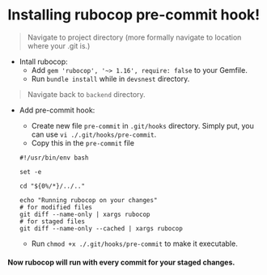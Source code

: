 # Installing rubocop pre-commit hook!

> Navigate to project directory (more formally navigate to location where your .git is.)


+ Intall rubocop:
    - Add `gem 'rubocop', '~> 1.16', require: false` to your Gemfile.
    - Run `bundle install` while in `devsnest` directory.

> Navigate back to `backend` directory.

+ Add pre-commit hook:
    - Create new file `pre-commit` in `.git/hooks` directory. Simply put, you can use `vi ./.git/hooks/pre-commit`.
    - Copy this in the `pre-commit` file

    ```shell
   #!/usr/bin/env bash

    set -e

    cd "${0%/*}/../.."

    echo "Running rubocop on your changes"
    # for modified files
    git diff --name-only | xargs rubocop
    # for staged files
    git diff --name-only --cached | xargs rubocop

    ```

    - Run `chmod +x ./.git/hooks/pre-commit` to make it executable.




#### Now rubocop will run with every commit for your staged changes.



